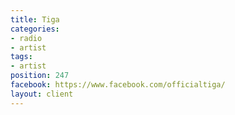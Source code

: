 ```yaml
---
title: Tiga
categories:
- radio
- artist
tags:
- artist
position: 247
facebook: https://www.facebook.com/officialtiga/
layout: client
---
```


